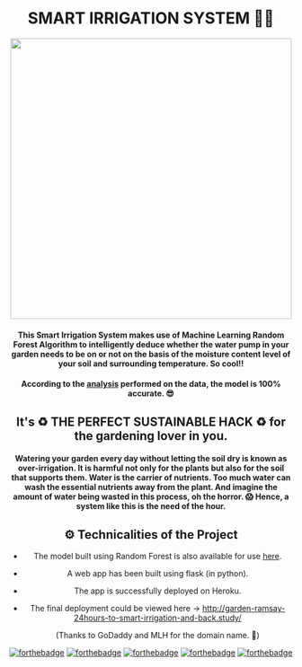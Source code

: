 # <center>SMART IRRIGATION SYSTEM 🌺🌺</center>
<center><img src = "https://thumbs.gfycat.com/AgonizingRelievedHochstettersfrog-size_restricted.gif" width=500</center>

#### This Smart Irrigation System makes use of Machine Learning Random Forest Algorithm to intelligently deduce whether the water pump in your garden needs to be on or not on the basis of the moisture content level of your soil and surrounding temperature. So cool!! 

#### According to the [analysis](https://github.com/Manasi2001/Smart-Irrigation-System/blob/main/smart_irrigation.ipynb) performed on the data, the model is 100% accurate. 😎

## It's ♻ THE PERFECT SUSTAINABLE HACK ♻ for the gardening lover in you. 

#### Watering your garden every day without letting the soil dry is known as over-irrigation. It is harmful not only for the plants but also for the soil that supports them. Water is the carrier of nutrients. Too much water can wash the essential nutrients away from the plant. And imagine the amount of water being wasted in this process, oh the horror. 😱 Hence, a system like this is the need of the hour.

## ⚙ Technicalities of the Project
- The model built using Random Forest is also available for use [here](https://github.com/Manasi2001/Smart-Irrigation-System/blob/main/smartirrigation.pkl).
- A web app has been built using flask (in python).
- The app is successfully deployed on Heroku.
- The final deployment could be viewed here -> http://garden-ramsay-24hours-to-smart-irrigation-and-back.study/ 
  
  (Thanks to GoDaddy and MLH for the domain name. 🤩)
  
[![forthebadge](https://forthebadge.com/images/badges/made-with-python.svg)](https://forthebadge.com) [![forthebadge](https://forthebadge.com/images/badges/uses-html.svg)](https://forthebadge.com) [![forthebadge](https://forthebadge.com/images/badges/built-with-love.svg)](https://forthebadge.com) [![forthebadge](https://forthebadge.com/images/badges/built-with-swag.svg)](https://forthebadge.com) [![forthebadge](https://forthebadge.com/images/badges/powered-by-responsibility.svg)](https://forthebadge.com)
